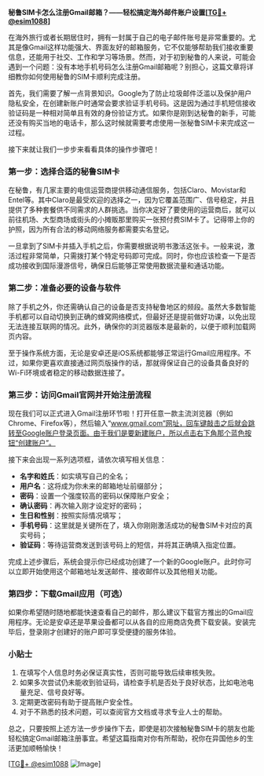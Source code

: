 **秘鲁SIM卡怎么注册Gmail邮箱？——轻松搞定海外邮件账户设置[[TG💪+ @esim1088](https://t.me/s/esim1088)]**

在海外旅行或者长期居住时，拥有一封属于自己的电子邮件账号是非常重要的。尤其是像Gmail这样功能强大、界面友好的邮箱服务，它不仅能够帮助我们接收重要信息，还能用于社交、工作和学习等场景。然而，对于初到秘鲁的人来说，可能会遇到一个问题：没有本地手机号码怎么注册Gmail邮箱呢？别担心，这篇文章将详细教你如何使用秘鲁的SIM卡顺利完成注册。

首先，我们需要了解一点背景知识。Google为了防止垃圾邮件泛滥以及保护用户隐私安全，在创建新账户时通常会要求验证手机号码。这是因为通过手机短信接收验证码是一种相对简单且有效的身份验证方式。如果你是刚到达秘鲁的新手，可能还没有购买当地的电话卡，那么这时候就需要考虑使用一张秘鲁SIM卡来完成这一过程。

接下来就让我们一步步来看看具体的操作步骤吧！

### 第一步：选择合适的秘鲁SIM卡

在秘鲁，有几家主要的电信运营商提供移动通信服务，包括Claro、Movistar和Entel等。其中Claro是最受欢迎的选择之一，因为它覆盖范围广、信号稳定，并且提供了多种套餐供不同需求的人群挑选。当你决定好了要使用的运营商后，就可以前往机场、大型商场或街头的小摊贩那里购买一张预付费SIM卡了。记得带上你的护照，因为所有合法的移动网络服务都需要实名登记。

一旦拿到了SIM卡并插入手机之后，你需要根据说明书激活这张卡。一般来说，激活过程非常简单，只需拨打某个特定号码即可完成。同时，你也应该检查一下是否成功接收到国际漫游信号，确保日后能够正常使用数据流量和通话功能。

### 第二步：准备必要的设备与软件

除了手机之外，你还需确认自己的设备是否支持秘鲁地区的频段。虽然大多数智能手机都可以自动切换到正确的蜂窝网络模式，但最好还是提前做好功课，以免出现无法连接互联网的情况。此外，确保你的浏览器版本是最新的，以便于顺利加载网页内容。

至于操作系统方面，无论是安卓还是iOS系统都能够正常运行Gmail应用程序。不过，如果你更喜欢直接通过网页版操作的话，那就得保证自己的设备具备良好的Wi-Fi环境或者稳定的移动数据连接了。

### 第三步：访问Gmail官网并开始注册流程

现在我们可以正式进入Gmail注册环节啦！打开任意一款主流浏览器（例如Chrome、Firefox等），然后输入“www.gmail.com”网址，回车键敲击之后就会跳转至Google账户登录页面。由于我们是要新建账户，所以点击右下角那个蓝色按钮“创建账户”。

接下来会出现一系列选项框，请依次填写相关信息：
- **名字和姓氏**：如实填写自己的全名；
- **用户名**：这将成为你未来的邮箱地址前缀部分；
- **密码**：设置一个强度较高的密码以保障账户安全；
- **确认密码**：再次输入刚才设定好的密码；
- **生日和性别**：按照实际情况填写；
- **手机号码**：这里就是关键所在了，填入你刚刚激活成功的秘鲁SIM卡对应的真实号码；
- **验证码**：等待运营商发送到该号码上的短信，并将其正确填入指定位置。

完成上述步骤后，系统会提示你已经成功创建了一个新的Google账户。此时你可以立即开始使用这个邮箱地址发送邮件、接收邮件以及其他相关功能。

### 第四步：下载Gmail应用（可选）

如果你希望随时随地都能快速查看自己的邮件，那么建议下载官方推出的Gmail应用程序。无论是安卓还是苹果设备都可以从各自的应用商店免费下载安装。安装完毕后，登录刚才创建好的账户即可享受便捷的服务体验。

### 小贴士

1. 在填写个人信息时务必保证真实性，否则可能导致后续审核失败。
2. 如果多次尝试仍未能收到验证码，请检查手机是否处于良好状态，比如电池电量充足、信号良好等。
3. 定期更改密码有助于提高账户安全性。
4. 对于不熟悉的技术问题，可以查阅官方文档或寻求专业人士的帮助。

总之，只要按照上述方法一步步操作下去，即使是初次接触秘鲁SIM卡的朋友也能轻松搞定Gmail邮箱注册事宜。希望这篇指南对你有所帮助，祝你在异国他乡的生活更加顺畅愉快！

[[TG💪+ @esim1088](https://t.me/s/esim1088) ![Image](https://i.postimg.cc/4NQfJmqS/Snipaste-2025-05-13-00-14-12.png)]